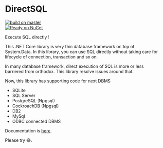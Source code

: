 # DirectSQL
[![build on master](https://7k8m.visualstudio.com/DirectSQL/_apis/build/status/DirectSQL-.NET-CI)](https://7k8m.visualstudio.com/DirectSQL/_build?definitionId=1)<br/>
[![Ready on NuGet](https://img.shields.io/nuget/v/DirectSQL.svg?style=flat)](http://NuGet.org/packages/DirectSQL/)

Execute SQL directly !

This .NET Core library is very thin database framework on top of System.Data.
In this library, you can use SQL directly without taking care for lifecycle of connection, transaction and so on.

In many database framework, direct execution of SQL is more or less barriered from orthodox.
This library resolve issues around that.

Now, this library has supporting code for next DBMS
* SQLite
* SQL Server
* PostgreSQL (Npgsql)
* CockroachDB (Npgsql)
* DB2
* MySql
* ODBC connected DBMS

Documentation is [here](https://7k8m.github.io/DirectSQL.Document/doc/).

Please try :smile:.
